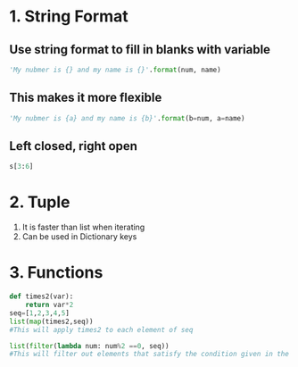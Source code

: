 
# 1. String Format
## Use string format to fill in blanks with variable
```py
'My nubmer is {} and my name is {}'.format(num, name)
```

## This makes it more flexible

```py
'My nubmer is {a} and my name is {b}'.format(b=num, a=name)
```
 
## Left closed, right open
```py
s[3:6]
```
# 2. Tuple 
1. It is faster than list when iterating 
2. Can be used in Dictionary keys
# 3. Functions
```py
def times2(var):
    return var*2
seq=[1,2,3,4,5]
list(map(times2,seq))
#This will apply times2 to each element of seq

list(filter(lambda num: num%2 ==0, seq))
#This will filter out elements that satisfy the condition given in the function 
```
